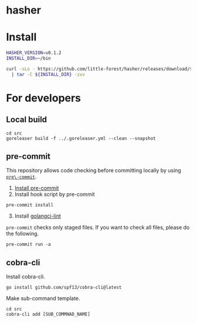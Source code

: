 # hasher

# Install

```bash
HASHER_VERSION=v0.1.2
INSTALL_DIR=~/bin

curl -sLo - https://github.com/little-forest/hasher/releases/download/${HASHER_VERSION}/hasher_linux_x86_64.tar.gz \
  | tar -C ${INSTALL_DIR} -zxv
```

# For developers

## Local build

```
cd src
goreleaser build -f ../.goreleaser.yml --clean --snapshot
```

## pre-commit

This repository allows code checking before committing locally by using [`pre\-commit`](https://pre-commit.com/).


1. [Install pre\-commit](https://pre-commit.com/#install)
2. Install hook script by pre-commit
```
pre-commit install
```
3. Install [golangci\-lint](https://github.com/golangci/golangci-lint)

`pre-commit` checks only staged files. If you want to check all files, please do the following.

```
pre-commit run -a
```

## cobra-cli

Install cobra-cli.

```
go install github.com/spf13/cobra-cli@latest
```

Make sub-command template.

```
cd src
cobra-cli add [SUB_COMMNAD_NAME]
```
